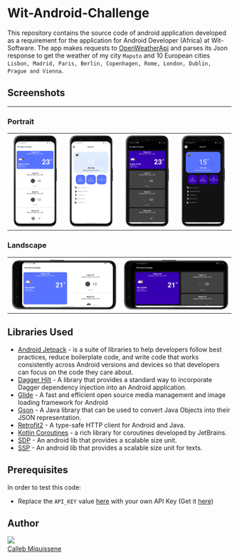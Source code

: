# Wit-Android-Challenge

This repository contains the source code of android application developed as a requirement for the application for Android Developer (Africa) at Wit-Software.
The app makes requests to [OpenWeatherApi](https://openweathermap.org/current) and parses its Json response to get the weather of my city  `Maputo` and 10 European cities `Lisbon, Madrid, Paris, Berlin, Copenhagen, Rome, London, Dublin, Prague and Vienna`.

## Screenshots
-----------

### Portrait
<table width="100%">
  <tr>
    <th width="25%"><img src="https://github.com/Calleb-Miquissene/Wit-Android-Challenge/blob/main/screenshots/Screenshot_20210322-225235_Wit-Android-Challenge_framed.png"</th>
    <th width="25%"><img src="https://github.com/Calleb-Miquissene/Wit-Android-Challenge/blob/main/screenshots/Screenshot_20210322-225238_Wit-Android-Challenge_framed.png"</th>
    <th width="25%"><img src="https://github.com/Calleb-Miquissene/Wit-Android-Challenge/blob/main/screenshots/Screenshot_20210322-225219_Wit-Android-Challenge_framed.png"</th>
    <th width="25%"><img src="https://github.com/Calleb-Miquissene/Wit-Android-Challenge/blob/main/screenshots/Screenshot_20210322-225226_Wit-Android-Challenge_framed.png"</th>
  </tr>
</table>

### Landscape
<table width="100%">
  <tr>
    <th width="25%"><img src="https://github.com/Calleb-Miquissene/Wit-Android-Challenge/blob/main/screenshots/Landscape/Screenshot_20210323-012210_Wit-Android-Challenge_framed.png"</th>
    <th width="25%"><img src="https://github.com/Calleb-Miquissene/Wit-Android-Challenge/blob/main/screenshots/Landscape/Screenshot_20210323-012220_Wit-Android-Challenge_framed.png"</th>
  </tr>
</table>


Libraries Used
--------------
* [Android Jetpack](https://developer.android.com/jetpack) - is a suite of libraries to help developers follow best practices, reduce boilerplate code, and write code that works consistently across Android versions and devices so that developers can focus on the code they care about.
* [Dagger Hilt](https://dagger.dev/hilt/) - A library that provides a standard way to incorporate Dagger dependency injection into an Android application. 
* [Glide](https://github.com/bumptech/glide) - A fast and efficient open source media management and image loading framework for Android
* [Gson](https://github.com/google/gson) - A Java library that can be used to convert Java Objects into their JSON representation. 
* [Retrofit2](https://square.github.io/retrofit/) - A type-safe HTTP client for Android and Java.
* [Kotlin Coroutines](https://kotlinlang.org/docs/coroutines-guide.html) - a rich library for coroutines developed by JetBrains.
* [SDP](https://github.com/intuit/sdp) - An android lib that provides a scalable size unit.
* [SSP](https://github.com/intuit/ssp) - An android lib that provides a scalable size unit for texts.

## Prerequisites
In order to test this code:
* Replace the `API_KEY` value [here](https://github.com/Calleb-Miquissene/Wit-Android-Challenge/blob/main/app/src/main/java/com/callebdev/wit_android_challenge/utils/Constants.kt) with your own API Key (Get it [here](https://openweathermap.org/))


## Author
<img src="https://avatars0.githubusercontent.com/u/42087219?s=460&v=4" width="115"><br>
[Calleb Miquissene](https://github.com/callebdev)
